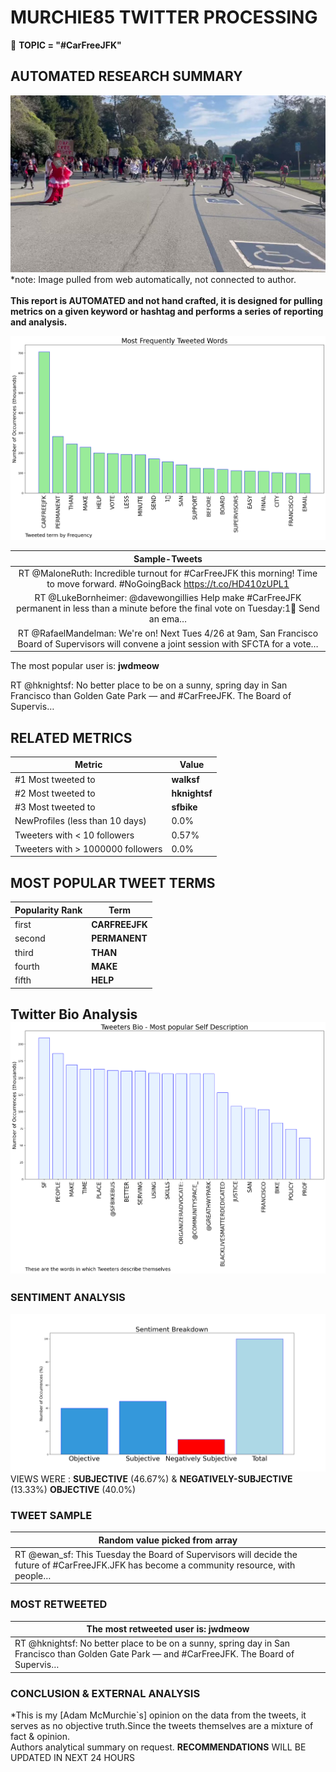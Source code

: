 # MURCHIE85 TWITTER PROCESSING 
&#x1F34E; **TOPIC = "#CarFreeJFK"**

## AUTOMATED RESEARCH SUMMARY

![image](assets/2022-04-26hashtagImage.png)*note: Image pulled from web automatically, not connected to author.
<br></br>
<b> This report is AUTOMATED and not hand crafted, it is designed for pulling metrics on a given keyword or hashtag and performs a series of reporting and analysis.</b>



![image](assets/2022-04-26TWEETS.png)



|                **Sample-Tweets**        |
| :-------------: |
| RT @MaloneRuth: Incredible turnout for #CarFreeJFK this morning! Time to move forward. #NoGoingBack https://t.co/HD410zUPL1 |
| RT @LukeBornheimer: @davewongillies Help make #CarFreeJFK permanent in less than a minute before the final vote on Tuesday:1⃣ Send an ema… |
| RT @RafaelMandelman: We're on! Next Tues 4/26 at 9am, San Francisco Board of Supervisors will convene a joint session with SFCTA for a vote… |

The most popular user is: **jwdmeow**
<div class="alert alert-block alert-danger"> RT @hknightsf: No better place to be on a sunny, spring day in San Francisco than Golden Gate Park — and #CarFreeJFK. The Board of Supervis…</div>

## RELATED METRICS<br>
| Metric | Value |
| ------------- | ------------- |
| #1 Most tweeted to  | **walksf** |
| #2 Most tweeted to  | **hknightsf** |
| #3 Most tweeted to  | **sfbike** |
| NewProfiles (less than 10 days) | 0.0%  |
| Tweeters with < 10 followers  | 0.57%|
| Tweeters with > 1000000 followers  | 0.0%  |



## MOST POPULAR TWEET TERMS 


| Popularity Rank  | Term |
| ------------- | ------------- |
| first  | **CARFREEJFK**  |
| second  | **PERMANENT**  |
| third  | **THAN** |
| fourth  | **MAKE**  |
| fifth  | **HELP**  |


## Twitter Bio Analysis![image](assets/2022-04-26BIO.png)
### SENTIMENT ANALYSIS
![image](assets/2022-04-26sentiment.png)
VIEWS WERE : **SUBJECTIVE**  (46.67%) & **NEGATIVELY-SUBJECTIVE** (13.33%) **OBJECTIVE** (40.0%)

### TWEET SAMPLE 
| Random value picked from array |
| ------------- |
|RT @ewan_sf: This Tuesday the Board of Supervisors will decide the future of #CarFreeJFK.JFK has become a community resource, with people… |

### MOST RETWEETED 

| The most retweeted user is: **jwdmeow**  |
| ------------- |
| RT @hknightsf: No better place to be on a sunny, spring day in San Francisco than Golden Gate Park — and #CarFreeJFK. The Board of Supervis… |

### CONCLUSION & EXTERNAL ANALYSIS

*This is my [Adam McMurchie`s] opinion on the data from the tweets, it serves as no objective truth.Since the tweets themselves are a mixture of fact & opinion.<br>
Authors analytical summary on request.
**RECOMMENDATIONS** WILL BE UPDATED IN NEXT  24 HOURS <br>